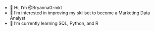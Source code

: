 - 👋 Hi, I’m @BryannaG-mkt
- 👀 I’m interested in improving my skillset to become a Marketing Data Analyst
- 🌱 I’m currently learning SQL, Python, and R

<!---
BryannaG-mkt/BryannaG-mkt is a ✨ special ✨ repository because its `README.md` (this file) appears on your GitHub profile.
You can click the Preview link to take a look at your changes.
--->
